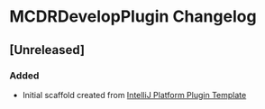 <!-- Keep a Changelog guide -> https://keepachangelog.com -->

# MCDRDevelopPlugin Changelog

## [Unreleased]
### Added
- Initial scaffold created from [IntelliJ Platform Plugin Template](https://github.com/JetBrains/intellij-platform-plugin-template)
